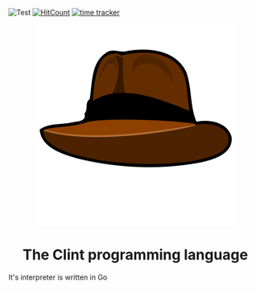 ![Test](https://github.com/nowayhecodes/clint/workflows/Test/badge.svg)
[![HitCount](http://hits.dwyl.com/nowayhecodes/clint.svg)](http://hits.dwyl.com/nowayhecodes/clint)
[![time tracker](https://wakatime.com/badge/github/nowayhecodes/clint.svg)](https://wakatime.com/badge/github/nowayhecodes/clint)

<div align="center">
    <img width="400" height="400" src="asset/clint.png">
</div>

<div align="center">
    <h1>The Clint programming language</h1>
</div>

It's interpreter is written in Go
